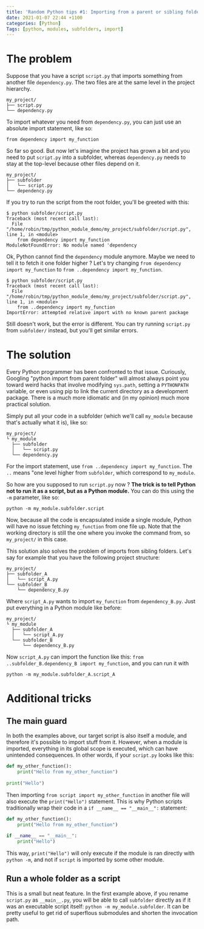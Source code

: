 ```yaml
---
title: 'Random Python tips #1: Importing from a parent or sibling folder'
date: 2021-01-07 22:44 +1100
categories: [Python]
Tags: [python, modules, subfolders, import]
---
```


# The problem

Suppose that you have a script `script.py` that imports something from another file `dependency.py`. The two files are at the same level in the project hierarchy.

```
my_project/
├── script.py
└── dependency.py
```

To import whatever you need from `dependency.py`, you can just use an absolute import statement, like so:

```
from dependency import my_function
```

So far so good. But now let's imagine the project has grown a bit and you need to put `script.py` into a subfolder, whereas `dependency.py` needs to stay at the top-level because other files depend on it.

```
my_project/
├── subfolder
│   └── script.py
└── dependency.py
```

If you try to run the script from the root folder, you'll be greeted with this:

```
$ python subfolder/script.py
Traceback (most recent call last):
  File "/home/robin/tmp/python_module_demo/my_project/subfolder/script.py", line 1, in <module>
    from dependency import my_function
ModuleNotFoundError: No module named 'dependency
```

Ok, Python cannot find the `dependency` module anymore. Maybe we need to tell it to fetch it one folder higher ? Let's try changing `from dependency import my_function` to `from ..dependency import my_function`.

```
$ python subfolder/script.py
Traceback (most recent call last):
  File "/home/robin/tmp/python_module_demo/my_project/subfolder/script.py", line 1, in <module>
    from ..dependency import my_function
ImportError: attempted relative import with no known parent package
```

Still doesn't work, but the error is different. You can try running `script.py` from `subfolder/` instead, but you'll get similar errors.


# The solution

Every Python programmer has been confronted to that issue. Curiously, Googling "python import from parent folder" will almost always point you toward weird hacks that involve modifying `sys.path`, setting a `PYTHONPATH` variable, or even using pip to link the current directory as a development package. There is a much more idiomatic and (in my opinion) much more practical solution.

Simply put all your code in a subfolder (which we'll call `my_module` because that's actually what it is), like so:

```
my_project/
└ my_module
  ├── subfolder
  │   └── script.py
  └── dependency.py
```

For the import statement, use `from ..dependency import my_function`. The `..` means "one level higher from `subfolder`, which correspond to `my_module`.

So how are you supposed to run `script.py` now ? **The trick is to tell Python not to run it as a script, but as a Python module.** You can do this using the `-m` parameter, like so:

```
python -m my_module.subfolder.script
```

Now, because all the code is encapsulated inside a single module, Python will have no issue fetching `my_function` from one file up. Note that the working directory is still the one where you invoke the command from, so `my_project/` in this case.

This solution also solves the problem of imports from sibling folders. Let's say for example that you have the following project structure:

```
my_project/
├── subfolder_A
│   └── script_A.py
└── subfolder_B
    └── dependency_B.py
```

Where `script_A.py` wants to import `my_function` from `dependency_B.py`. Just put everything in a Python module like before:

```
my_project/
└ my_module
  ├── subfolder_A
  │   └── script_A.py
  └── subfolder_B
      └── dependency_B.py
```

Now `script_A.py` can import the function like this: `from ..subfolder_B.dependency_B import my_function`, and you can run it with

```
python -m my_module.subfolder_A.script_A
```

# Additional tricks

## The __main__ guard

In both the examples above, our target script is also itself a module, and therefore it's possible to import stuff from it. However, when a module is imported, everything in its global scope is executed, which can have unintended consequences. In other words, if your `script.py` looks like this:

```python
def my_other_function():
    print("Hello from my_other_function")
    
print("Hello")
```

Then importing `from script import my_other_function` in another file will also execute the `print("Hello")` statement.
This is why Python scripts traditionally wrap their code in a `if __name__ == "__main__":` statement:

```python
def my_other_function():
    print("Hello from my_other_function")
    
if __name__ == "__main__":
    print("Hello")
```

This way, `print("Hello")` will only execute if the module is ran directly with `python -m`, and not if `script` is imported by some other module.


## Run a whole folder as a script

This is a small but neat feature. In the first example above, if you rename `script.py` as `__main__.py`, you will be able to call `subfolder` directly as if it was an executable script itself: `python -m my_module.subfolder`. It can be pretty useful to get rid of superflous submodules and shorten the invocation path.
